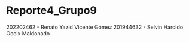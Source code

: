 # Reporte4_Grupo9

202202462 - Renato Yazid Vicente Gómez
201944632 - Selvin Haroldo Ocoix Maldonado
